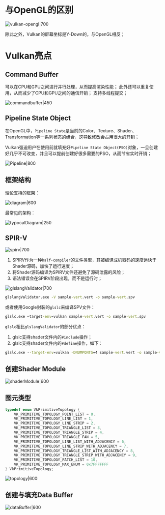 
# 与OpenGL的区别

![vulkan-opengl|700](https://pic-1315225359.cos.ap-shanghai.myqcloud.com/20230603004906.png)

除此之外，Vulkan的屏幕坐标是Y-Down的，与OpenGL相反；

# Vulkan亮点

## Command Buffer

可以在CPU和GPU之间进行并行处理，从而提高渲染性能；
此外还可以重复使用，从而减少了CPU和GPU之间的通信开销；
支持多线程提交；

![commandbuffer|450](https://pic-1315225359.cos.ap-shanghai.myqcloud.com/20230603005455.png)

## Pipeline State Object

在OpenGL中，`Pipeline State`是当前的Color、Texture、Shader、Transformation等一系列状态的组合，这导致修改会占用很大的开销；

Vulkan强迫用户在使用前就填充好`Pipeline State Object(PSO)`对象，一旦创建好几乎不可改变，并且可以提前创建好很多需要的PSO，从而节省实时开销；

![Pipeline|800](https://pic-1315225359.cos.ap-shanghai.myqcloud.com/20230603010212.png)



## 框架结构

理论支持的框架：

![diagram|600](https://pic-1315225359.cos.ap-shanghai.myqcloud.com/20230603010511.png)

最常见的架构：

![typocalDiagram|250](https://pic-1315225359.cos.ap-shanghai.myqcloud.com/20230603010641.png)


## SPIR-V

![spirv|700](https://pic-1315225359.cos.ap-shanghai.myqcloud.com/20230603011225.png)

1. SPIRV作为一种`half-compiler`的文件类型，其被编译成机器码的速度远快于Shader源码，加快了运行速度；
2. 将Shader源码编译为SPIRV文件还避免了源码泄露的风险；
3. 语法错误会在SPIRV阶段出现，而不是运行时；

![glslangValidator|700](https://pic-1315225359.cos.ap-shanghai.myqcloud.com/20230603135815.png)

```cmd
glslangValidator.exe -V sample-vert.vert -o sample-vert.spv
```

或者使用Google封装的`glslc`来编译SPV文件：
```cmd
glslc.exe –target-env=vulkan sample-vert.vert -o sample-vert.spv
```

`glslc`相比`glslangValidator`的部分优点：
1. glslc支持shader文件内的`#include`操作；
2. glslc支持shader文件内的`#define`操作，如下：
```cmd
glslc.exe --target-env=vulkan -DNUMPONTS=4 sample-vert.vert -o sample-vert.spv
```

## 创建Shader Module

![shaderModule|600](https://pic-1315225359.cos.ap-shanghai.myqcloud.com/20230603135507.png)


## 图元类型

```cpp
typedef enum VkPrimitiveTopology {
    VK_PRIMITIVE_TOPOLOGY_POINT_LIST = 0,
    VK_PRIMITIVE_TOPOLOGY_LINE_LIST = 1,
    VK_PRIMITIVE_TOPOLOGY_LINE_STRIP = 2,
    VK_PRIMITIVE_TOPOLOGY_TRIANGLE_LIST = 3,
    VK_PRIMITIVE_TOPOLOGY_TRIANGLE_STRIP = 4,
    VK_PRIMITIVE_TOPOLOGY_TRIANGLE_FAN = 5,
    VK_PRIMITIVE_TOPOLOGY_LINE_LIST_WITH_ADJACENCY = 6,
    VK_PRIMITIVE_TOPOLOGY_LINE_STRIP_WITH_ADJACENCY = 7,
    VK_PRIMITIVE_TOPOLOGY_TRIANGLE_LIST_WITH_ADJACENCY = 8,
    VK_PRIMITIVE_TOPOLOGY_TRIANGLE_STRIP_WITH_ADJACENCY = 9,
    VK_PRIMITIVE_TOPOLOGY_PATCH_LIST = 10,
    VK_PRIMITIVE_TOPOLOGY_MAX_ENUM = 0x7FFFFFFF
} VkPrimitiveTopology;
```

![topology|600](https://pic-1315225359.cos.ap-shanghai.myqcloud.com/20230603104254.png)



## 创建与填充Data Buffer

![dataBuffer|600](https://pic-1315225359.cos.ap-shanghai.myqcloud.com/20230603150259.png)
